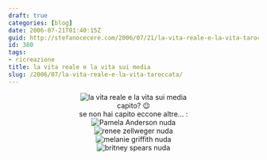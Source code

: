```yaml
---
draft: true
categories: [blog]
date: 2006-07-21T01:40:15Z
guid: http://stefanocecere.com/2006/07/21/la-vita-reale-e-la-vita-taroccata/
id: 380
tags:
- ricreazione
title: la vita reale e la vita sui media
slug: /2006/07/la-vita-reale-e-la-vita-taroccata/
---
```


<div style="text-align: center">
  <img id="image381" alt="la vita reale e la vita sui media" src="http://stefanocecere.com/wp-content/uploads/sites/3/2006/07/vita_reale_e_vita_media.jpg" />
</div>

<div style="text-align: center">
  capito? 😉
</div>

<div style="text-align: center">
  se non hai capito eccone altre… :
</div>

<div style="text-align: center">
  <img id="image383" alt="Pamela Anderson nuda" src="http://stefanocecere.com/wp-content/uploads/sites/3/2006/07/pamela_anderson_nuda.jpg" />
</div>

<div style="text-align: center">
  <img id="image384" alt="renee zellweger nuda" src="http://stefanocecere.com/wp-content/uploads/sites/3/2006/07/renee_zellweger_nuda.jpg" />
</div>

<div style="text-align: center">
  <img id="image385" alt="melanie griffith nuda" src="http://stefanocecere.com/wp-content/uploads/sites/3/2006/07/melanie_griffith_nuda.jpg" />
</div>

<div style="text-align: center">
  <img id="image382" alt="britney spears nuda" src="http://stefanocecere.com/wp-content/uploads/sites/3/2006/07/britney_spears_nuda.jpg" />
</div>